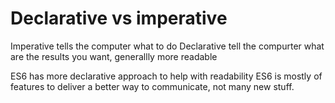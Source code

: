 # Declarative vs imperative
Imperative tells the computer what to do
Declarative tell the compurter what are the results you want, generallly more readable

ES6 has more declarative approach to help with readability
ES6 is mostly of features to deliver a better way to communicate, not many new stuff.

